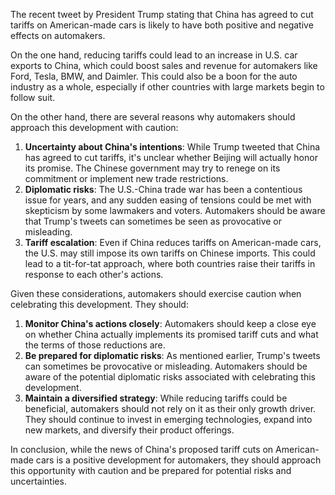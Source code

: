 The recent tweet by President Trump stating that China has agreed to cut tariffs on American-made cars is likely to have both positive and negative effects on automakers.

On the one hand, reducing tariffs could lead to an increase in U.S. car exports to China, which could boost sales and revenue for automakers like Ford, Tesla, BMW, and Daimler. This could also be a boon for the auto industry as a whole, especially if other countries with large markets begin to follow suit.

On the other hand, there are several reasons why automakers should approach this development with caution:

1. **Uncertainty about China's intentions**: While Trump tweeted that China has agreed to cut tariffs, it's unclear whether Beijing will actually honor its promise. The Chinese government may try to renege on its commitment or implement new trade restrictions.
2. **Diplomatic risks**: The U.S.-China trade war has been a contentious issue for years, and any sudden easing of tensions could be met with skepticism by some lawmakers and voters. Automakers should be aware that Trump's tweets can sometimes be seen as provocative or misleading.
3. **Tariff escalation**: Even if China reduces tariffs on American-made cars, the U.S. may still impose its own tariffs on Chinese imports. This could lead to a tit-for-tat approach, where both countries raise their tariffs in response to each other's actions.

Given these considerations, automakers should exercise caution when celebrating this development. They should:

1. **Monitor China's actions closely**: Automakers should keep a close eye on whether China actually implements its promised tariff cuts and what the terms of those reductions are.
2. **Be prepared for diplomatic risks**: As mentioned earlier, Trump's tweets can sometimes be provocative or misleading. Automakers should be aware of the potential diplomatic risks associated with celebrating this development.
3. **Maintain a diversified strategy**: While reducing tariffs could be beneficial, automakers should not rely on it as their only growth driver. They should continue to invest in emerging technologies, expand into new markets, and diversify their product offerings.

In conclusion, while the news of China's proposed tariff cuts on American-made cars is a positive development for automakers, they should approach this opportunity with caution and be prepared for potential risks and uncertainties.